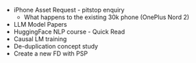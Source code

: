 
- iPhone Asset Request - pitstop enquiry
	- What happens to the existing 30k phone (OnePlus Nord 2)
- LLM Model Papers
- HuggingFace NLP course - Quick Read
- Causal LM training
- De-duplication concept study
- Create a new FD with PSP